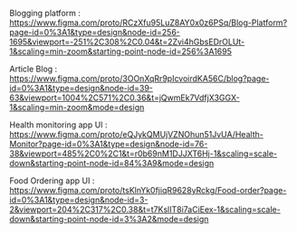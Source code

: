Blogging  platform : https://www.figma.com/proto/RCzXfu95LuZ8AY0x0z6PSq/Blog-Platform?page-id=0%3A1&type=design&node-id=256-1695&viewport=-251%2C308%2C0.04&t=2Zvi4hGbsEDrOLUt-1&scaling=min-zoom&starting-point-node-id=256%3A1695


Article Blog : https://www.figma.com/proto/3OOnXqRr9pIcvoirdKA56C/blog?page-id=0%3A1&type=design&node-id=39-63&viewport=1004%2C571%2C0.36&t=jQwmEk7VdfjX3GGX-1&scaling=min-zoom&mode=design


Health monitoring app UI : https://www.figma.com/proto/eQJykQMUjVZNOhun51JvUA/Health-Monitor?page-id=0%3A1&type=design&node-id=76-38&viewport=485%2C0%2C1&t=r0b69nM1DJJXT6Hj-1&scaling=scale-down&starting-point-node-id=84%3A9&mode=design

Food Ordering app UI : https://www.figma.com/proto/tsKlnYk0fjiqR9628yRckg/Food-order?page-id=0%3A1&type=design&node-id=3-2&viewport=204%2C317%2C0.38&t=t7KslIT8i7aCiEex-1&scaling=scale-down&starting-point-node-id=3%3A2&mode=design
